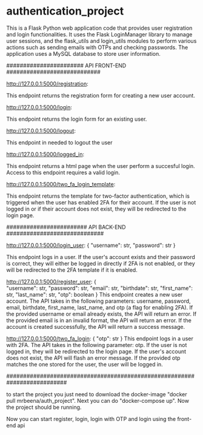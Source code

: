 # authentication_project


This is a Flask Python web application code that provides user registration and login functionalities. It uses the Flask LoginManager library to manage user sessions, and the flask_utils and login_utils modules to perform various actions such as sending emails with OTPs and checking passwords. The application uses a MySQL database to store user information.

####################### API FRONT-END ############################

http://127.0.0.1:5000/registration:

This endpoint returns the registration form for creating a new user account.

http://127.0.0.1:5000/login:

This endpoint returns the login form for an existing user.

http://127.0.0.1:5000/logout:

This endpoint in needed to logout the user

http://127.0.0.1:5000/logged_in:

This endpoint returns a html page when the user perform a succesful login. Access to this endpoint requires a valid login.

http://127.0.0.1:5000/two_fa_login_template:

This endpoint returns the template for two-factor authentication, which is triggered when the user has enabled 2FA for their account. If the user is not logged in or if their account does not exist, they will be redirected to the login page.

######################## API BACK-END #############################

http://127.0.0.1:5000/login_user:
{ 
"username": str,
"password": str 
}

This endpoint logs in a user. If the user's account exists and their password is correct, they will either be logged in directly if 2FA is not enabled, or they will be redirected to the 2FA template if it is enabled.

http://127.0.0.1:5000/register_user:
{            
"username": str,
"password": str,
"email": str,
"birthdate": str,
"first_name": str,
"last_name": str,
"otp": boolean
}
This endpoint creates a new user account. The API takes in the following parameters: username, password, email, birthdate, first_name, last_name, and otp (a flag for enabling 2FA). If the provided username or email already exists, the API will return an error. If the provided email is in an invalid format, the API will return an error. If the account is created successfully, the API will return a success message.

http://127.0.0.1:5000/two_fa_login:
{ 
"otp": str 
}
This endpoint logs in a user with 2FA. The API takes in the following parameter: otp. If the user is not logged in, they will be redirected to the login page. If the user's account does not exist, the API will flash an error message. If the provided otp matches the one stored for the user, the user will be logged in.

##########################################################################

to start the project you just need to download the docker-image "docker pull mrbeena/auth_project".
Next you can do "docker-compose up". Now the project should be running.

Now you can start register, login, login with OTP and login using the front-end api
